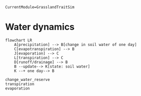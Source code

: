 ```@meta
CurrentModule=GrasslandTraitSim
```

# Water dynamics

```mermaid
flowchart LR
    A[precipitation] --> B[change in soil water of one day]
    C[evapotranspiration] --> B
    J[evaporation] --> C
    L[transpiration] --> C
    D[runoff/drainage] --> B
    B --update--> K[state: soil water]
    K --+ one day--> B
```

```@docs
change_water_reserve
transpiration
evaporation
```
